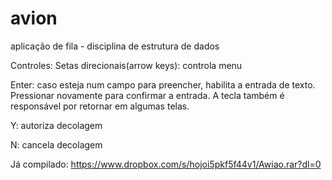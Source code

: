 # avion
aplicação de fila - disciplina de estrutura de dados

Controles: Setas direcionais(arrow keys): controla menu

Enter: caso esteja num campo para preencher, habilita a entrada de texto. Pressionar novamente para confirmar a entrada. A tecla também é responsável por retornar em algumas telas.

Y: autoriza decolagem

N: cancela decolagem

Já compilado: https://www.dropbox.com/s/hojoi5pkf5f44v1/Awiao.rar?dl=0

